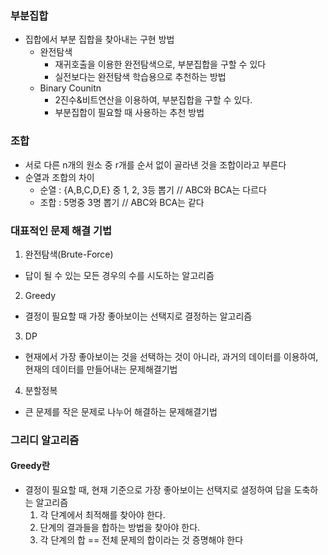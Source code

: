 ### 부분집합
- 집합에서 부분 집합을 찾아내는 구현 방법
  - 완전탐색
    - 재귀호출을 이용한 완전탐색으로, 부분집합을 구할 수 있다
    - 실전보다는 완전탐색 학습용으로 추천하는 방법
  - Binary Counitn
    - 2진수&비트연산을 이용하여, 부분집합을 구할 수 있다.
    - 부분집합이 필요할 때 사용하는 추천 방법

### 조합
- 서로 다른 n개의 원소 중 r개를 순서 없이 골라낸 것을 조합이라고 부른다
- 순열과 조합의 차이
  - 순열 : {A,B,C,D,E} 중 1, 2, 3등 뽑기 // ABC와 BCA는 다르다
  - 조합 : 5명중 3명 뽑기 // ABC와 BCA는 같다

### 대표적인 문제 해결 기법
1. 완전탐색(Brute-Force)
  - 답이 될 수 있는 모든 경우의 수를 시도하는 알고리즘
2. Greedy
  - 결정이 필요할 때 가장 좋아보이는 선택지로 결정하는 알고리즘
3. DP
  - 현재에서 가장 좋아보이는 것을 선택하는 것이 아니라, 과거의 데이터를 이용하여, 현재의 데이터를 만들어내는 문제해결기법
4. 분할정복
  - 큰 문제를 작은 문제로 나누어 해결하는 문제해결기법

### 그리디 알고리즘
#### Greedy란
- 결정이 필요할 때, 현재 기준으로 가장 좋아보이는 선택지로 셜정하여 답을 도축하는 알고리즘
  1. 각 단계에서 최적해를 찾아야 한다.
  2. 단계의 결과들을 합하는 방법을 찾아야 한다.
  3. 각 단계의 합 == 전체 문제의 합이라는 것 증명해야 한다

